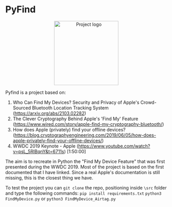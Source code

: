 # PyFind
<p align="center">
  <img src="https://github.com/MaxBubblegum47/PyFind/blob/main/docs/PyFind_logo.PNG" alt="Project logo" width="200px">
</p>


Pyfind is a project based on:
1. Who Can Find My Devices? Security and Privacy of Apple's Crowd-Sourced Bluetooth Location Tracking System 
(https://arxiv.org/abs/2103.02282)
2. The Clever Cryptography Behind Apple's 'Find My' Feature (https://www.wired.com/story/apple-find-my-cryptography-bluetooth/)
3. How does Apple (privately) find your offline devices? (https://blog.cryptographyengineering.com/2019/06/05/how-does-apple-privately-find-your-offline-devices/)
4. WWDC 2019 Keynote - Apple (https://www.youtube.com/watch?v=psL_5RIBqnY&t=6711s) [1:50:00]

The aim is to recreate in Python the "Find My Device Feature" that was first presented during the WWDC 2019. Most of the project is based on the first documented that I have linked. Since a real Apple's documentation is still missing, this is the closest thing we have.

To test the project you can ```git clone``` the repo, positioning inside ```\src``` folder and type the following commands:
```pip install requirements.txt```
```python3 FindMyDevice.py```
or ```python3 FindMyDevice_Airtag.py```
